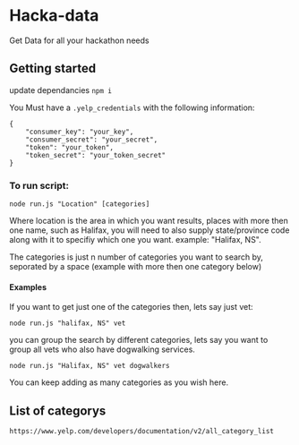 # Hacka-data
Get Data for all your hackathon needs

## Getting started

update dependancies `npm i`

You Must have a `.yelp_credentials` with the following information:
```
{
    "consumer_key": "your_key",
    "consumer_secret": "your_secret",
    "token": "your_token",
    "token_secret": "your_token_secret"
}
```

### To run script:
```
node run.js "Location" [categories]
```
Where location is the area in which you want results, places with more then one name, such as Halifax, you will need to also supply state/province code along with it to specifiy which one you want. example: "Halifax, NS".

The categories is just n number of categories you want to search by, seporated by a space (example with more then one category below)

#### Examples

If you want to get just one of the categories then, lets say just vet:
```
node run.js "halifax, NS" vet
```

you can group the search by different categories, lets say you want to group all vets who also have dogwalking services.
```
node run.js "Halifax, NS" vet dogwalkers
```
You can keep adding as many categories as you wish here.

## List of categorys
```
https://www.yelp.com/developers/documentation/v2/all_category_list
```

